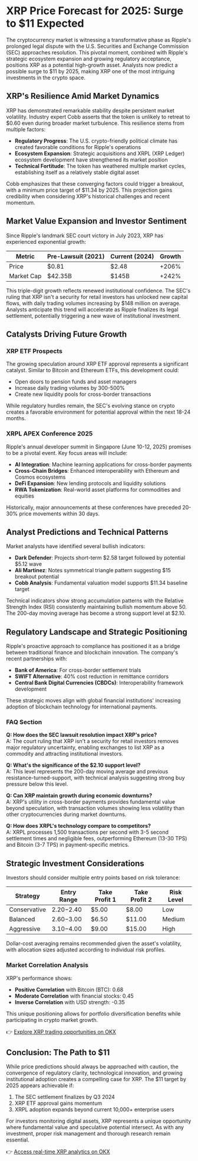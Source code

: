 # XRP Price Forecast for 2025: Surge to $11 Expected

The cryptocurrency market is witnessing a transformative phase as Ripple's prolonged legal dispute with the U.S. Securities and Exchange Commission (SEC) approaches resolution. This pivotal moment, combined with Ripple's strategic ecosystem expansion and growing regulatory acceptance, positions XRP as a potential high-growth asset. Analysts now predict a possible surge to $11 by 2025, making XRP one of the most intriguing investments in the crypto space.

## XRP's Resilience Amid Market Dynamics

XRP has demonstrated remarkable stability despite persistent market volatility. Industry expert Cobb asserts that the token is unlikely to retreat to $0.60 even during broader market turbulence. This resilience stems from multiple factors:

- **Regulatory Progress**: The U.S. crypto-friendly political climate has created favorable conditions for Ripple's operations
- **Ecosystem Expansion**: Strategic acquisitions and XRPL (XRP Ledger) ecosystem development have strengthened its market position
- **Technical Fortitude**: The token has weathered multiple market cycles, establishing itself as a relatively stable digital asset

Cobb emphasizes that these converging factors could trigger a breakout, with a minimum price target of $11.34 by 2025. This projection gains credibility when considering XRP's historical challenges and recent momentum.

## Market Value Expansion and Investor Sentiment

Since Ripple's landmark SEC court victory in July 2023, XRP has experienced exponential growth:

| Metric | Pre-Lawsuit (2021) | Current (2024) | Growth |
|-------|---------------------|----------------|--------|
| Price | $0.81 | $2.48 | +206% |
| Market Cap | $42.35B | $145B | +242% |

This triple-digit growth reflects renewed institutional confidence. The SEC's ruling that XRP isn't a security for retail investors has unlocked new capital flows, with daily trading volumes increasing by $148 million on average. Analysts anticipate this trend will accelerate as Ripple finalizes its legal settlement, potentially triggering a new wave of institutional investment.

## Catalysts Driving Future Growth

### XRP ETF Prospects

The growing speculation around XRP ETF approval represents a significant catalyst. Similar to Bitcoin and Ethereum ETFs, this development could:

- Open doors to pension funds and asset managers
- Increase daily trading volumes by 300-500%
- Create new liquidity pools for cross-border transactions

While regulatory hurdles remain, the SEC's evolving stance on crypto creates a favorable environment for potential approval within the next 18-24 months.

### XRPL APEX Conference 2025

Ripple's annual developer summit in Singapore (June 10-12, 2025) promises to be a pivotal event. Key focus areas will include:

- **AI Integration**: Machine learning applications for cross-border payments
- **Cross-Chain Bridges**: Enhanced interoperability with Ethereum and Cosmos ecosystems
- **DeFi Expansion**: New lending protocols and liquidity solutions
- **RWA Tokenization**: Real-world asset platforms for commodities and equities

Historically, major announcements at these conferences have preceded 20-30% price movements within 30 days.

## Analyst Predictions and Technical Patterns

Market analysts have identified several bullish indicators:

- **Dark Defender**: Projects short-term $2.58 target followed by potential $5.12 wave
- **Ali Martinez**: Notes symmetrical triangle pattern suggesting $15 breakout potential
- **Cobb Analysis**: Fundamental valuation model supports $11.34 baseline target

Technical indicators show strong accumulation patterns with the Relative Strength Index (RSI) consistently maintaining bullish momentum above 50. The 200-day moving average has become a strong support level at $2.10.

## Regulatory Landscape and Strategic Positioning

Ripple's proactive approach to compliance has positioned it as a bridge between traditional finance and blockchain innovation. The company's recent partnerships with:

- **Bank of America**: For cross-border settlement trials
- **SWIFT Alternative**: 40% cost reduction in remittance corridors
- **Central Bank Digital Currencies (CBDCs)**: Interoperability framework development

These strategic moves align with global financial institutions' increasing adoption of blockchain technology for international payments.

### FAQ Section

**Q: How does the SEC lawsuit resolution impact XRP's price?**  
A: The court ruling that XRP isn't a security for retail investors removes major regulatory uncertainty, enabling exchanges to list XRP as a commodity and attracting institutional investors.

**Q: What's the significance of the $2.10 support level?**  
A: This level represents the 200-day moving average and previous resistance-turned-support, with technical analysis suggesting strong buy pressure below this level.

**Q: Can XRP maintain growth during economic downturns?**  
A: XRP's utility in cross-border payments provides fundamental value beyond speculation, with transaction volumes showing less volatility than other cryptocurrencies during market downturns.

**Q: How does XRPL's technology compare to competitors?**  
A: XRPL processes 1,500 transactions per second with 3-5 second settlement times and negligible fees, outperforming Ethereum (13-30 TPS) and Bitcoin (3-7 TPS) in payment-specific metrics.

## Strategic Investment Considerations

Investors should consider multiple entry points based on risk tolerance:

| Strategy | Entry Range | Take Profit 1 | Take Profit 2 | Risk Level |
|---------|-------------|---------------|---------------|------------|
| Conservative | $2.20-$2.40 | $5.00 | $8.00 | Low |
| Balanced | $2.60-$3.00 | $6.50 | $11.00 | Medium |
| Aggressive | $3.10-$4.00 | $9.00 | $15.00 | High |

Dollar-cost averaging remains recommended given the asset's volatility, with allocation sizes adjusted according to individual risk profiles.

### Market Correlation Analysis

XRP's performance shows:

- **Positive Correlation** with Bitcoin (BTC): 0.68
- **Moderate Correlation** with financial stocks: 0.45
- **Inverse Correlation** with USD strength: -0.35

This unique positioning allows for portfolio diversification benefits while participating in crypto market growth.

👉 [Explore XRP trading opportunities on OKX](https://bit.ly/okx-bonus)

## Conclusion: The Path to $11

While price predictions should always be approached with caution, the convergence of regulatory clarity, technological innovation, and growing institutional adoption creates a compelling case for XRP. The $11 target by 2025 appears achievable if:

1. The SEC settlement finalizes by Q3 2024
2. XRP ETF approval gains momentum
3. XRPL adoption expands beyond current 10,000+ enterprise users

For investors monitoring digital assets, XRP represents a unique opportunity where fundamental value and speculative potential intersect. As with any investment, proper risk management and thorough research remain essential.

👉 [Access real-time XRP analytics on OKX](https://bit.ly/okx-bonus)